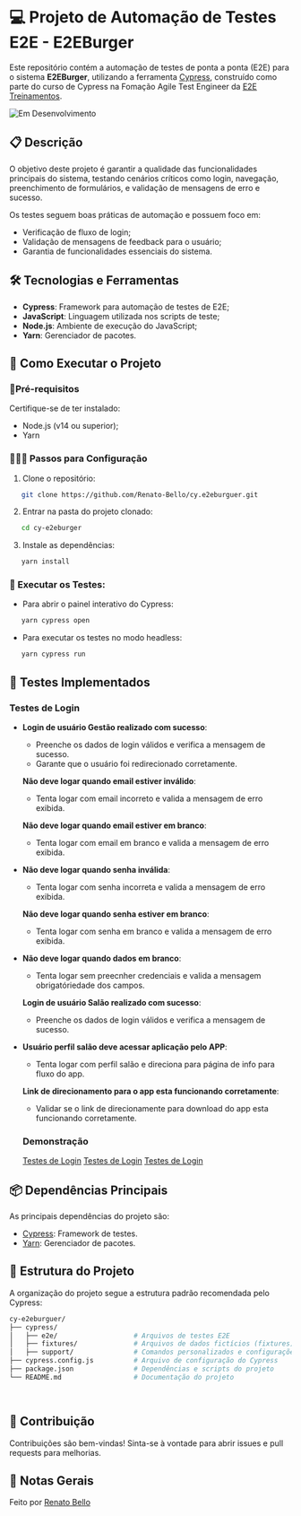 # 💻 Projeto de Automação de Testes E2E - E2EBurger

Este repositório contém a automação de testes de ponta a ponta (E2E) para o sistema **E2EBurger**, utilizando a ferramenta [Cypress](https://www.cypress.io/), construído como parte do curso de Cypress na Fomação Agile Test Engineer da [E2E Treinamentos](https://e2etreinamentos.com.br/formacao-agile-test-engineer/).

![Em Desenvolvimento](https://img.shields.io/badge/Status-Em_Desenvolvimento-yellow)

## 📋 Descrição

O objetivo deste projeto é garantir a qualidade das funcionalidades principais do sistema, testando cenários críticos como login, navegação, preenchimento de formulários, e validação de mensagens de erro e sucesso.

Os testes seguem boas práticas de automação e possuem foco em:

- Verificação de fluxo de login;
- Validação de mensagens de feedback para o usuário;
- Garantia de funcionalidades essenciais do sistema.

## 🛠️ Tecnologias e Ferramentas

- **Cypress**: Framework para automação de testes de E2E;
- **JavaScript**: Linguagem utilizada nos scripts de teste;
- **Node.js**: Ambiente de execução do JavaScript;
- **Yarn**: Gerenciador de pacotes.


## 🚀 Como Executar o Projeto

###  📌Pré-requisitos

Certifique-se de ter instalado:

- Node.js (v14 ou superior);
- Yarn

### 👨🏻‍💻 Passos para Configuração

 1. Clone o repositório:
 ```bash
	git clone https://github.com/Renato-Bello/cy.e2eburguer.git
```
 2. Entrar na pasta do projeto clonado:
 ```bash
	cd cy-e2eburger
```
3. Instale as dependências:
 ```bash
	yarn install
```

### 🤖 Executar os Testes:

-  Para abrir o painel interativo do Cypress:
 ```bash
	yarn cypress open
```

-  Para executar os testes no modo headless:
 ```bash
	yarn cypress run
```


## 🧪 Testes Implementados

### Testes de Login

-   **Login de usuário Gestão realizado com sucesso**:
	-  Preenche os dados de login válidos e verifica a mensagem de sucesso.
	-  Garante que o usuário foi redirecionado corretamente.

	**Não deve logar quando email estiver inválido**:    
	-  Tenta logar com email incorreto e valida a mensagem de erro exibida.

	**Não deve logar quando email estiver em branco**:    
	-  Tenta logar com email em branco e valida a mensagem de erro exibida.
        
-   **Não deve logar quando senha inválida**:    
	-  Tenta logar com senha incorreta e valida a mensagem de erro exibida.

	**Não deve logar quando senha estiver em branco**:    
	-  Tenta logar com senha em branco e valida a mensagem de erro exibida.
      
-   **Não deve logar quando dados em branco**:
	 - Tenta logar sem preecnher credenciais e valida a mensagem obrigatóriedade dos campos.

	**Login de usuário Salão realizado com sucesso**:
	-  Preenche os dados de login válidos e verifica a mensagem de sucesso.
	
-   **Usuário perfil salão deve acessar aplicação pelo APP**:
	 -  Tenta logar com perfil salão e direciona para página de info para fluxo do app.  

	 **Link de direcionamento para o app esta funcionando corretamente**:
	 -  Validar se o link de direcionamente para download do app esta funcionando corretamente.   
			  
    
      ### Demonstração 
    [Testes de Login](https://github.com/user-attachments/assets/a3babf91-5576-410a-83aa-d5597924ff02)
    [Testes de Login](https://github.com/user-attachments/assets/bb0e9d11-d273-4083-bb51-d4c564f80680)
    [Testes de Login](https://github.com/user-attachments/assets/5e23fda2-f3df-4017-ab46-cf3ccb933f9a)

## 📦 Dependências Principais

As principais dependências do projeto são:

-   [Cypress](https://www.cypress.io/): Framework de testes.
-   [Yarn](https://yarnpkg.com/): Gerenciador de pacotes.



##  📂 Estrutura do Projeto

A organização do projeto segue a estrutura padrão recomendada pelo Cypress:

 ```bash
cy-e2eburguer/
├── cypress/
│   ├── e2e/                   # Arquivos de testes E2E
│   ├── fixtures/              # Arquivos de dados fictícios (fixtures)
│   ├── support/               # Comandos personalizados e configurações adicionais
├── cypress.config.js          # Arquivo de configuração do Cypress
├── package.json               # Dependências e scripts do projeto
└── README.md                  # Documentação do projeto

	
```



##  🚀 Contribuição

Contribuições são bem-vindas! Sinta-se à vontade para abrir issues e pull requests para melhorias.

## 📌 Notas Gerais
Feito por [Renato Bello](https://github.com/Renato-Bello)
